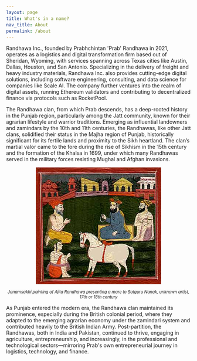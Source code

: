 ```yaml
---
layout: page
title: What's in a name?
nav_title: About
permalink: /about
---
```


Randhawa Inc., founded by Prabhchintan 'Prab' Randhawa in 2021, operates as a logistics and digital transformation firm based out of Sheridan, Wyoming, with services spanning across Texas cities like Austin, Dallas, Houston, and San Antonio. Specializing in the delivery of freight and heavy industry materials, Randhawa Inc. also provides cutting-edge digital solutions, including software engineering, consulting, and data science for companies like Scale AI. The company further ventures into the realm of digital assets, running Ethereum validators and contributing to decentralized finance via protocols such as RocketPool.

The Randhawa clan, from which Prab descends, has a deep-rooted history in the Punjab region, particularly among the Jatt community, known for their agrarian lifestyle and warrior traditions. Emerging as influential landowners and zamindars by the 10th and 11th centuries, the Randhawas, like other Jatt clans, solidified their status in the Majha region of Punjab, historically significant for its fertile lands and proximity to the Sikh heartland. The clan’s martial valor came to the fore during the rise of Sikhism in the 15th century and the formation of the Khalsa in 1699, under which many Randhawas served in the military forces resisting Mughal and Afghan invasions.

<div style="text-align: center;">
    <img src="/assets/images/2022-11-04-ajita-randhawa.jpg" alt="Satguru Nanak with Ajita Randhawa" style="max-width: 100%; width: auto; height: auto; max-height: 600px;">
    <p style="font-size: 0.8em; font-style: italic;">Janamsakhi painting of Ajita Randhawa presenting a mare to Satguru Nanak, unknown artist, 17th or 18th century</p>
</div>

As Punjab entered the modern era, the Randhawa clan maintained its prominence, especially during the British colonial period, where they adapted to the emerging agrarian economy under the zamindari system and contributed heavily to the British Indian Army. Post-partition, the Randhawas, both in India and Pakistan, continued to thrive, engaging in agriculture, entrepreneurship, and increasingly, in the professional and technological sectors—mirroring Prab's own entrepreneurial journey in logistics, technology, and finance.